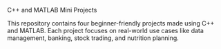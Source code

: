 C++ and MATLAB Mini Projects


This repository contains four beginner-friendly projects made using C++ and MATLAB. Each project focuses on real-world use cases like data management, banking, stock trading, and nutrition planning.
